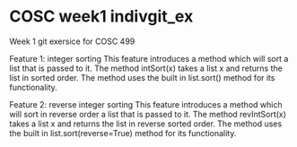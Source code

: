 # COSC week1 indivgit_ex
 Week 1 git exersice for COSC 499

Feature 1: integer sorting
    This feature introduces a method which will sort a list that is passed to it.
    The method intSort(x) takes a list x and returns the list in sorted order.
    The method uses the built in list.sort() method for its functionality.

Feature 2: reverse integer sorting
    This feature introduces a method which will sort in reverse order a list that is passed to it.
    The method revIntSort(x) takes a list x and returns the list in reverse sorted order.
    The method uses the built in list.sort(reverse=True) method for its functionality.